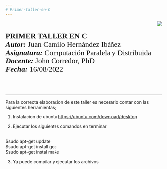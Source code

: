 ```yaml
---
# Primer-taller-en-C
---
```

<div> 
<img src="https://res-5.cloudinary.com/crunchbase-production/image/upload/c_lpad,h_256,w_256,f_auto,q_auto:eco/v1455514364/pim02bzqvgz0hibsra41.png" align="right"><br><br><FONT FACE="times new roman" SIZE=5>
<b>PRIMER TALLER EN C </b> <br>
<i><b>Autor:</b></i> Juan Camilo Hernández Ibáñez<br>
<i><b>Asignatura:</b></i> Computación Paralela y Distribuida <br>
<i><b>Docente:</b></i> John Corredor, PhD <br>
 <i><b>Fecha:</b></i> 16/08/2022
<br><br><br>
</FONT>
</div>


---

Para la correcta elaboracion de este taller es necesario contar con las siguientes herramientas;

1. Instalacion de ubuntu
https://ubuntu.com/download/desktop

2. Ejecutar los siguientes comandos en terminar
<br>
$sudo apt-get update
<br>
$sudo apt-get install gcc
<br>
$sudo apt-get instal make

3. Ya puede compilar y ejecutar los archivos
